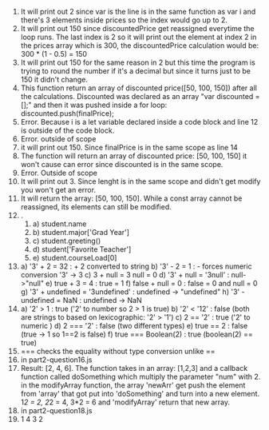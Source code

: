 1. It will print out 2 since var is the line is in the same function as var i and there's 3 elements inside prices so the index would go up to 2.
2. It will print out 150 since discountedPrice get reassigned everytime the loop runs. The last index is 2 so it will print out the element at index 2 in the prices array which is 300, the discountedPrice calculation would be: 300 * (1 - 0.5) = 150
3. It will print out 150 for the same reason in 2 but this time the program is trying to round the number if it's a decimal but since it turns just to be 150 it didn't change.
4. This function return an array of discounted price([50, 100, 150]) after all the calculations. Discounted was declared as an array "var discounted = [];" and then it was pushed inside a for loop: discounted.push(finalPrice);
5. Error. Because i is a let variable declared inside a code block and line 12 is outside of the code block.
6. Error. outside of scope
7. it will print out 150. Since finalPrice is in the same scope as line 14
8. The function will return an array of discounted price: [50, 100, 150] it won't cause can error since discounted is in the same scope.
9. Error. Outside of scope
10. It will print out 3. Since lenght is in the same scope and didn't get modify you won't get an error.
11. It will return the array: [50, 100, 150]. While a const array cannot be reassigned, its elements can still be modified.
12. .
    1.  a) student.name
    2.  b) student.major['Grad Year']
    3.  c) student.greeting()
    4.  d) student['Favorite Teacher']
    5.  e) student.courseLoad[0]
13. a) '3' + 2 = 32 : + 2 converted to string 
    b) '3' - 2 = 1 : - forces numeric conversion '3' -> 3
    c)  3 + null = 3  null = 0
    d) '3' + null = '3null' : null->"null"
    e)  true + 3 = 4 : true = 1
    f)  false + null = 0 : false = 0 and null = 0
    g) '3' + undefined = '3undefined' : undefined -> "undefined"
    h) '3' - undefined = NaN : undefined -> NaN
14.
    a) '2' > 1 : true ('2' to number so 2 > 1 is true)
    b) '2' < '12' : false (both are strings to based on lexicographic: '2' > '1')
    c) 2 == '2' : true ('2' to numeric )
    d) 2 === '2' : false (two different types)
    e) true == 2 : false (true -> 1 so 1==2 is false)
    f) true === Boolean(2) : true (boolean(2) == true)
15. === checks the equality without type conversion unlike ==
16. in part2-question16.js
17. Result: [2, 4, 6]. The function takes in an array: [1,2,3] and a callback function called doSomething which multiply the parameter "num" with 2. in the modifyArray function, the array 'newArr' get push the element from 'array' that got put into 'doSomething' and turn into a new element. 1*2 = 2, 2*2 = 4, 3*2 = 6 and 'modifyArray' return that new array.
18. in part2-question18.js
19. 1 4 3 2
    
